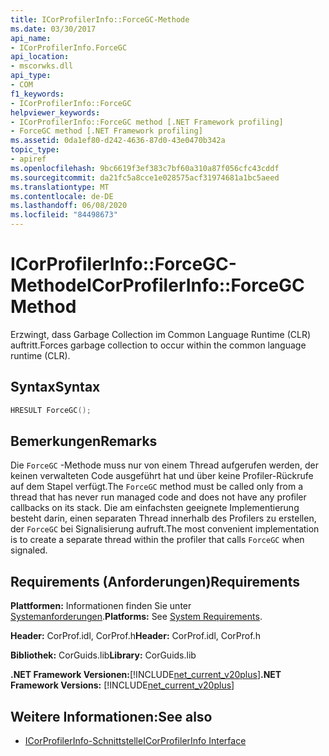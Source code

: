 ```yaml
---
title: ICorProfilerInfo::ForceGC-Methode
ms.date: 03/30/2017
api_name:
- ICorProfilerInfo.ForceGC
api_location:
- mscorwks.dll
api_type:
- COM
f1_keywords:
- ICorProfilerInfo::ForceGC
helpviewer_keywords:
- ICorProfilerInfo::ForceGC method [.NET Framework profiling]
- ForceGC method [.NET Framework profiling]
ms.assetid: 0da1ef80-d242-4636-87d0-43e0470b342a
topic_type:
- apiref
ms.openlocfilehash: 9bc6619f3ef383c7bf60a310a87f056cfc43cddf
ms.sourcegitcommit: da21fc5a8cce1e028575acf31974681a1bc5aeed
ms.translationtype: MT
ms.contentlocale: de-DE
ms.lasthandoff: 06/08/2020
ms.locfileid: "84498673"
---
```

# <a name="icorprofilerinfoforcegc-method"></a><span data-ttu-id="e0c42-102">ICorProfilerInfo::ForceGC-Methode</span><span class="sxs-lookup"><span data-stu-id="e0c42-102">ICorProfilerInfo::ForceGC Method</span></span>
<span data-ttu-id="e0c42-103">Erzwingt, dass Garbage Collection im Common Language Runtime (CLR) auftritt.</span><span class="sxs-lookup"><span data-stu-id="e0c42-103">Forces garbage collection to occur within the common language runtime (CLR).</span></span>  
  
## <a name="syntax"></a><span data-ttu-id="e0c42-104">Syntax</span><span class="sxs-lookup"><span data-stu-id="e0c42-104">Syntax</span></span>  
  
```cpp  
HRESULT ForceGC();  
```  
  
## <a name="remarks"></a><span data-ttu-id="e0c42-105">Bemerkungen</span><span class="sxs-lookup"><span data-stu-id="e0c42-105">Remarks</span></span>  
 <span data-ttu-id="e0c42-106">Die `ForceGC` -Methode muss nur von einem Thread aufgerufen werden, der keinen verwalteten Code ausgeführt hat und über keine Profiler-Rückrufe auf dem Stapel verfügt.</span><span class="sxs-lookup"><span data-stu-id="e0c42-106">The `ForceGC` method must be called only from a thread that has never run managed code and does not have any profiler callbacks on its stack.</span></span> <span data-ttu-id="e0c42-107">Die am einfachsten geeignete Implementierung besteht darin, einen separaten Thread innerhalb des Profilers zu erstellen, der `ForceGC` bei Signalisierung aufruft.</span><span class="sxs-lookup"><span data-stu-id="e0c42-107">The most convenient implementation is to create a separate thread within the profiler that calls `ForceGC` when signaled.</span></span>  
  
## <a name="requirements"></a><span data-ttu-id="e0c42-108">Requirements (Anforderungen)</span><span class="sxs-lookup"><span data-stu-id="e0c42-108">Requirements</span></span>  
 <span data-ttu-id="e0c42-109">**Plattformen:** Informationen finden Sie unter [Systemanforderungen](../../get-started/system-requirements.md).</span><span class="sxs-lookup"><span data-stu-id="e0c42-109">**Platforms:** See [System Requirements](../../get-started/system-requirements.md).</span></span>  
  
 <span data-ttu-id="e0c42-110">**Header:** CorProf.idl, CorProf.h</span><span class="sxs-lookup"><span data-stu-id="e0c42-110">**Header:** CorProf.idl, CorProf.h</span></span>  
  
 <span data-ttu-id="e0c42-111">**Bibliothek:** CorGuids.lib</span><span class="sxs-lookup"><span data-stu-id="e0c42-111">**Library:** CorGuids.lib</span></span>  
  
 <span data-ttu-id="e0c42-112">**.NET Framework Versionen:**[!INCLUDE[net_current_v20plus](../../../../includes/net-current-v20plus-md.md)]</span><span class="sxs-lookup"><span data-stu-id="e0c42-112">**.NET Framework Versions:** [!INCLUDE[net_current_v20plus](../../../../includes/net-current-v20plus-md.md)]</span></span>  
  
## <a name="see-also"></a><span data-ttu-id="e0c42-113">Weitere Informationen:</span><span class="sxs-lookup"><span data-stu-id="e0c42-113">See also</span></span>

- [<span data-ttu-id="e0c42-114">ICorProfilerInfo-Schnittstelle</span><span class="sxs-lookup"><span data-stu-id="e0c42-114">ICorProfilerInfo Interface</span></span>](icorprofilerinfo-interface.md)
